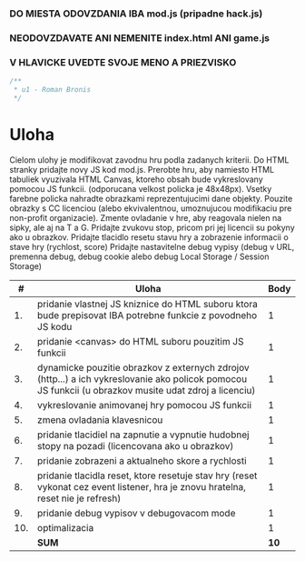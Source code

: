 ### DO MIESTA ODOVZDANIA IBA mod.js (pripadne hack.js)
### NEODOVZDAVATE ANI NEMENITE index.html ANI game.js
### V HLAVICKE UVEDTE SVOJE MENO A PRIEZVISKO 
```javascript
/**
 * u1 - Roman Bronis
 */
```
# Uloha
Cielom ulohy je modifikovat zavodnu hru podla zadanych kriterii.
Do HTML stranky pridajte novy JS kod mod.js.
Prerobte hru, aby namiesto HTML tabuliek vyuzivala HTML Canvas, ktoreho obsah bude vykreslovany pomocou JS funkcii. (odporucana velkost policka je 48x48px).
Vsetky farebne policka nahradte obrazkami reprezentujucimi dane objekty. Pouzite obrazky s CC licenciou (alebo ekvivalentnou, umoznujucou modifikaciu pre non-profit organizacie).
Zmente ovladanie v hre, aby reagovala nielen na sipky, ale aj na T a G.
Pridajte zvukovu stop, pricom pri jej licencii su pokyny ako u obrazkov.
Pridajte tlacidlo resetu stavu hry a zobrazenie informacii o stave hry (rychlost, score)
Pridajte nastavitelne debug vypisy (debug v URL, premenna debug, debug cookie alebo debug Local Storage / Session Storage)
 
| # | Uloha | Body |
| - | ----- | ---- |
| 1. | pridanie vlastnej JS kniznice do HTML suboru ktora bude prepisovat IBA potrebne funkcie z povodneho JS kodu | 1 |
| 2. | pridanie \<canvas> do HTML suboru pouzitim JS funkcii | 1 |
| 3. | dynamicke pouzitie obrazkov z externych zdrojov (http...) a ich vykreslovanie ako policok pomocou JS funkcii (u obrazkov musite udat zdroj a licenciu) | 1 |
| 4. | vykreslovanie animovanej hry pomocou JS funkcii | 1 |
| 5. | zmena ovladania klavesnicou | 1 |
| 6. | pridanie tlacidiel na zapnutie a vypnutie hudobnej stopy na pozadi (licencovana ako u obrazkov) | 1 |
| 7. | pridanie zobrazeni a aktualneho skore a rychlosti | 1 |
| 8. | pridanie tlacidla reset, ktore resetuje stav hry (reset vykonat cez event listener, hra je znovu hratelna, reset nie je refresh) | 1 |
| 9. | pridanie debug vypisov v debugovacom mode | 1 |
| 10. | optimalizacia | 1 |
| | **SUM** | **10** |